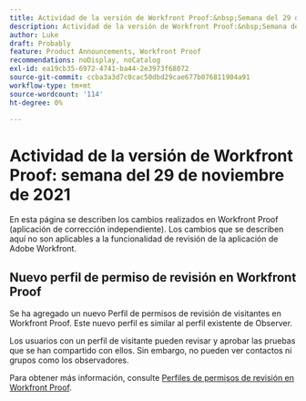 ```yaml
---
title: Actividad de la versión de Workfront Proof:&nbsp;Semana del 29 de noviembre de 2021
description: Actividad de la versión de Workfront Proof:&nbsp;Semana del 29 de noviembre de 2021
author: Luke
draft: Probably
feature: Product Announcements, Workfront Proof
recommendations: noDisplay, noCatalog
exl-id: ea19cb35-6972-4741-ba44-2e3973f68072
source-git-commit: ccba3a3d7c0cac50dbd29cae677b076811904a91
workflow-type: tm+mt
source-wordcount: '114'
ht-degree: 0%

---
```


# Actividad de la versión de Workfront Proof: semana del 29 de noviembre de 2021

En esta página se describen los cambios realizados en Workfront Proof (aplicación de corrección independiente). Los cambios que se describen aquí no son aplicables a la funcionalidad de revisión de la aplicación de Adobe Workfront.

## Nuevo perfil de permiso de revisión en Workfront Proof

Se ha agregado un nuevo Perfil de permisos de revisión de visitantes en Workfront Proof. Este nuevo perfil es similar al perfil existente de Observer.

Los usuarios con un perfil de visitante pueden revisar y aprobar las pruebas que se han compartido con ellos. Sin embargo, no pueden ver contactos ni grupos como los observadores.

Para obtener más información, consulte [Perfiles de permisos de revisión en Workfront Proof](../../../workfront-proof/wp-acct-admin/account-settings/proof-perm-profiles-in-wp.md).
